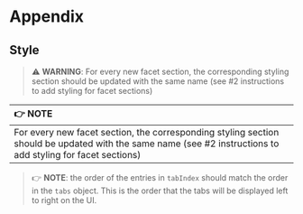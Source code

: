 # Appendix

## Style

> :warning:   **WARNING**:   For every new facet section, the corresponding styling section should be updated with the same name (see #2 instructions to add styling for facet sections) 

| :point_right: NOTE                                           |
| :----------------------------------------------------------- |
| For every new facet section, the corresponding styling section should be updated with the same name (see #2 instructions to add styling for facet sections) |

> :point_right:   **NOTE**: the order of the entries in `tabIndex` should match the order in the `tabs` object. This is the order that the tabs will be displayed left to right on the UI.


